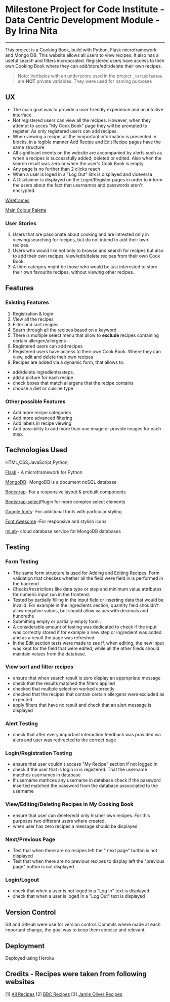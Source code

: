 # Milestone Project for Code Institute - Data Centric Development Module - By Irina Nita
---
This project is a Cooking Book, build with Python, Flask microframework and Mongo DB.
This website allows all users to view recipes. It also has a useful search and filters incroporated.
Registered users have access to their own Cooking Book where they can add/store/edit/delete their own recipes.

> Note: Varibales with an underscore used in the project `_variablename` are **NOT** private variables. They were used for
naming purposes

## UX
* The main goal was to provide a user friendly experience and an intuitive interface.
* Not registered users can view all the recipes. However, when they attempt to acces "My Cook Book"
page they will be prompted to register. As only registered users can add recipes.
* When viewing a recipe, all the inmportant information is presented in blocks, in a legible manner 
Add Recipe and Edit Recipe pages have the same structure
* All significant events on the website are accompanied by alerts such as when a recipes is successfully added, deleted or edited. 
Also when the search result was zero or when the user's Cook Book is empty.
* Any page is no further than 2 clicks reach
* When a user is loged in a "Log Out" link is displayed and viceversa
* A Disclaimer is displayed on the Login/Register pages in order to inform the users about
the fact that usernames and passwords aren't encrypted.

[Wireframes](https://wireframepro.mockflow.com/view/M3e2d209dde5c99a692a077a6c846a2501549016177038)

[Main Colour Palette](https://coolors.co/efd6ac-d33f49-26100a-561D25-262730)

### User Stories
1. Users that are passionate about cooking and are intrested only in viewing/searching for recipes, but do not intend to
add their own recipes.
2. Users who would like not only to browse and search for recipes but also to add their own recipes, view/edit/delete recipes from their own Cook Book.
3. A third category might be those who would be just interested to store their own favourite recipes, without viewing other recipes.

## Features

### Existing Features
1. Registration & login
2. View all the recipes
3. Filter and sort recipes
4. Searh through all the recipes based on a keyword
5. There is multiple select menu that allow to **exclude** recipes containing certain allergen/allergens
4. Registered users can add recipes
5. Registered users have access to their own Cook Book. Where they can view, edit and delete their own recipes
5. Recipes are added via a dynamic form, that allows to:
* add/delete ingredients/steps. 
* add a picture for each recipe
* check boxes that match allergens that the recipe contains
* choose a diet or cuisine type

### Other possible Features 

* Add more recipe categories
* Add more advanced filtering
* Add labels in recipe viewing
* Add possibility to add more than one image or provide images for each step.

## Technologies Used
HTML,CSS,JavaScript,Python;

[Flask](http://flask.pocoo.org/) - A microframework for Python

[MongoDB](https://www.mongodb.com/)- MongoDB is a document noSQL database

[Bootstrap](https://getbootstrap.com/)- For a responsive layout & prebuilt components
  
[Bootstrap-select](https://developer.snapappointments.com/bootstrap-select/)Plugin for more complex select elements 

[Google fonts](https://fonts.google.com/)- For additional fonts with particular styling

[Font Awesome](https://fontawesome.com/free) -For responsive and stylish icons

[mLab](https://mlab.com/company/)- cloud database service for MongoDB databases


## Testing

### Form Testing
* The same form structure is used for Adding and Editing Recipes. 
 Form validation that checkes whether all the field were field in is performed 
 in the backend
* Checks/restrictions like data type or step and minimum value attributes for numeric input run in the frontend.
* Tested by partially filling in the input field or inserting data that would be invalid. 
  For example in the ingredients section, quantity field shouldn't allow negative values, but should allow values with decimals and hundreths
* Submitting empty or partially empty form .
* A considerable amount of testing was dedicated to check if the input was correctly stored if for example a new step or ingredient was added
and as a result the page was refreshed.
* In the Edit section tests were made to see if, when editing, the new input was kept for the field that were edited, while all
the other fileds should maintain values from the database.

### View sort and filter recipes
* ensure that when search result is zero display an appropriate message 
* check that the results matched the filters applied
* checked that multiple selection worked correctly
* checked that the recipes that contain certain allergens were excluded as expected
* apply filters that have no result and check that an alert message is displayed

### Alert Testing
* check that after every important interaction feedback was provided via alers and user was redirected to the correct page

### Login/Registration Testing
* ensure that user couldn't access "My Recipe" section if not logged in
* check if the user that is login in is registered. That the username matches usernames in database
* If username mathces any username in database check if the password inserted matched the password from the database assocciated to the username

### View/Editing/Deleting Recipes in My Cooking Book
* ensure that user can delete/edit only his/her own recipes. For this purposes two different users where created. 
* when user has zero recipes a message should be displayed

### Next/Previous Page
* Test that when there are no recipes left the " next page" button is not displayed
* Test that when there are no previous recipes to display left the "previous page" button is not displayed

### Login/Logout
* check that when a user is not loged in a "Log In" text is displayed
* check that when a user is loged in a "Log Out" text is displayed

## Version Control
Git and GitHub were use for version control. Commits where made at each important change, the goal was to keep them concise and relevant.

## Deployment

Deployed using Heroku


## Credits - Recipes were taken from following websites 

[1] [All Recipes](http://allrecipes.co.uk)
[2] [BBC Recipes](https://www.bbcgoodfood.com/recipes)
[3] [Jamie Oliver Recipes](https://www.jamieoliver.com/recipes/)

